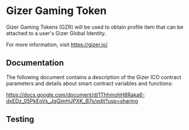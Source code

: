 # Gizer Gaming Token

Gizer Gaming Tokens (GZR) will be used to obtain profile item that can be attached to a user's Gizer Global Identity.

For more information, visit https://gizer.io/


## Documentation

The following document contains a description of the Gizer ICO contract parameters and details about smart contract variables and functions:

https://docs.google.com/document/d/1ThhmohH8Raka6-dxEDz_05PkEoVs_JqQimHJPXK_B7s/edit?usp=sharing


## Testing